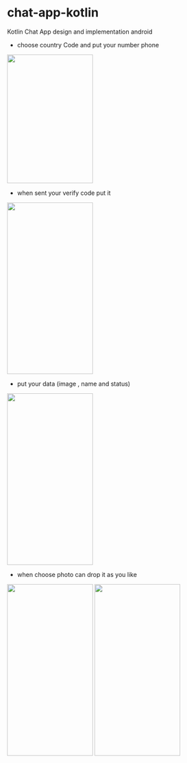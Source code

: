 # chat-app-kotlin
Kotlin Chat App design and implementation android

* choose country Code and put your number phone 
<img src="https://user-images.githubusercontent.com/55391701/107904965-05328680-6f56-11eb-827b-840d970c1f93.png" align="center" width="200" height="300" />

* when sent your verify code put it
<img src="https://user-images.githubusercontent.com/55391701/107906431-c7cff800-6f59-11eb-9a11-e68aed6aeb0c.png" align="center" width="200" height="400" />

* put your data (image , name and status)
<img src="https://user-images.githubusercontent.com/55391701/107906733-8429be00-6f5a-11eb-8fd5-deef1294c1fc.png" width="200" height="400" />

* when choose photo can drop it as you like
<img src="https://user-images.githubusercontent.com/55391701/107906742-8ab83580-6f5a-11eb-9662-ee4a06e60435.png" width="200" height="400" />

<img src="https://user-images.githubusercontent.com/55391701/107906744-8d1a8f80-6f5a-11eb-8063-59bf9014ea0d.png" width="200" height="400" />
